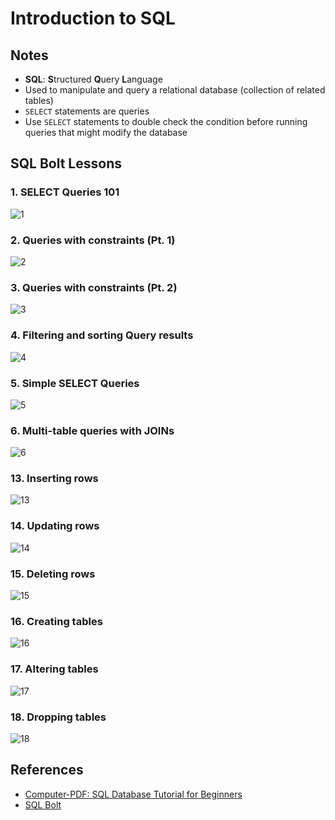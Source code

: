 # Introduction to SQL

## Notes

- **SQL**: **S**tructured **Q**uery **L**anguage
- Used to manipulate and query a relational database (collection of related tables)
- `SELECT` statements are queries
- Use `SELECT` statements to double check the condition before running queries that might modify the database

## SQL Bolt Lessons

### 1. SELECT Queries 101

![1](sql-bolt-screenshots/1.png)

### 2. Queries with constraints (Pt. 1)

![2](sql-bolt-screenshots/2.png)

### 3. Queries with constraints (Pt. 2)

![3](sql-bolt-screenshots/3.png)

### 4. Filtering and sorting Query results

![4](sql-bolt-screenshots/4.png)

### 5. Simple SELECT Queries

![5](sql-bolt-screenshots/5.png)

### 6. Multi-table queries with JOINs

![6](sql-bolt-screenshots/6.png)

### 13. Inserting rows

![13](sql-bolt-screenshots/13.png)

### 14. Updating rows

![14](sql-bolt-screenshots/14.png)

### 15. Deleting rows

![15](sql-bolt-screenshots/15.png)

### 16. Creating tables

![16](sql-bolt-screenshots/16.png)

### 17. Altering tables

![17](sql-bolt-screenshots/17.png)

### 18. Dropping tables

![18](sql-bolt-screenshots/18.png)

## References

- [Computer-PDF: SQL Database Tutorial for Beginners](https://www.computer-pdf.com/3-sql-database-tutorial-for-beginners)
- [SQL Bolt](https://sqlbolt.com/)
